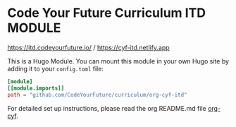 # Code Your Future Curriculum ITD MODULE

https://itd.codeyourfuture.io/ / https://cyf-itd.netlify.app

This is a Hugo Module. You can mount this module in your own Hugo site by adding it to your `config.toml` file:

```toml
[module]
[[module.imports]]
path = "github.com/CodeYourFuture/curriculum/org-cyf-itd"
```

For detailed set up instructions, please read the org README.md file [org-cyf](../org-cyf/README.md).
